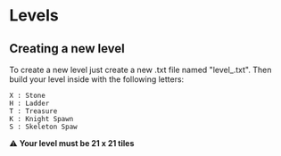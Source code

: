 # Levels

## Creating a new level

To create a new level just create a new .txt file named "level_<level number>.txt". Then
build your level inside with the following letters:
```
X : Stone
H : Ladder
T : Treasure
K : Knight Spawn
S : Skeleton Spaw
```
:warning: **Your level must be 21 x 21 tiles**
